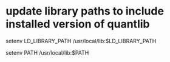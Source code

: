 # update library paths to include installed version of quantlib

setenv LD_LIBRARY_PATH /usr/local/lib:$LD_LIBRARY_PATH

setenv PATH /usr/local/lib:$PATH

